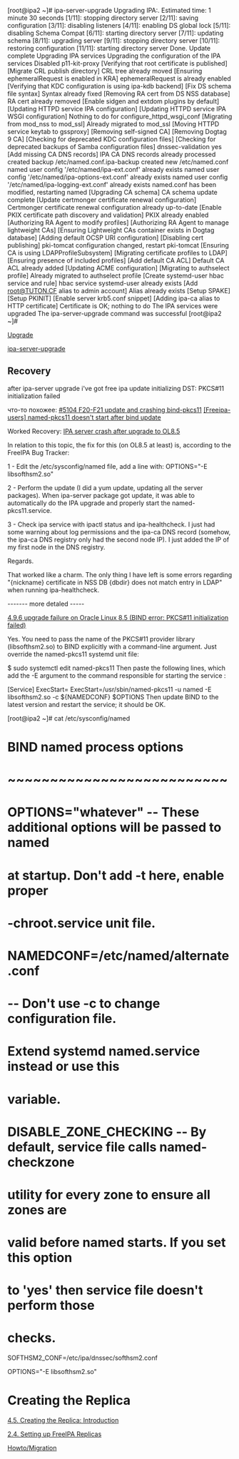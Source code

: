 [root@ipa2 ~]# ipa-server-upgrade 
Upgrading IPA:. Estimated time: 1 minute 30 seconds
  [1/11]: stopping directory server
  [2/11]: saving configuration
  [3/11]: disabling listeners
  [4/11]: enabling DS global lock
  [5/11]: disabling Schema Compat
  [6/11]: starting directory server
  [7/11]: updating schema
  [8/11]: upgrading server
  [9/11]: stopping directory server
  [10/11]: restoring configuration
  [11/11]: starting directory server
Done.
Update complete
Upgrading IPA services
Upgrading the configuration of the IPA services
Disabled p11-kit-proxy
[Verifying that root certificate is published]
[Migrate CRL publish directory]
CRL tree already moved
[Ensuring ephemeralRequest is enabled in KRA]
ephemeralRequest is already enabled
[Verifying that KDC configuration is using ipa-kdb backend]
[Fix DS schema file syntax]
Syntax already fixed
[Removing RA cert from DS NSS database]
RA cert already removed
[Enable sidgen and extdom plugins by default]
[Updating HTTPD service IPA configuration]
[Updating HTTPD service IPA WSGI configuration]
Nothing to do for configure_httpd_wsgi_conf
[Migrating from mod_nss to mod_ssl]
Already migrated to mod_ssl
[Moving HTTPD service keytab to gssproxy]
[Removing self-signed CA]
[Removing Dogtag 9 CA]
[Checking for deprecated KDC configuration files]
[Checking for deprecated backups of Samba configuration files]
dnssec-validation yes
[Add missing CA DNS records]
IPA CA DNS records already processed
created backup /etc/named.conf.ipa-backup
created new /etc/named.conf
named user config '/etc/named/ipa-ext.conf' already exists
named user config '/etc/named/ipa-options-ext.conf' already exists
named user config '/etc/named/ipa-logging-ext.conf' already exists
named.conf has been modified, restarting named
[Upgrading CA schema]
CA schema update complete
[Update certmonger certificate renewal configuration]
Certmonger certificate renewal configuration already up-to-date
[Enable PKIX certificate path discovery and validation]
PKIX already enabled
[Authorizing RA Agent to modify profiles]
[Authorizing RA Agent to manage lightweight CAs]
[Ensuring Lightweight CAs container exists in Dogtag database]
[Adding default OCSP URI configuration]
[Disabling cert publishing]
pki-tomcat configuration changed, restart pki-tomcat
[Ensuring CA is using LDAPProfileSubsystem]
[Migrating certificate profiles to LDAP]
[Ensuring presence of included profiles]
[Add default CA ACL]
Default CA ACL already added
[Updating ACME configuration]
[Migrating to authselect profile]
Already migrated to authselect profile
[Create systemd-user hbac service and rule]
hbac service systemd-user already exists
[Add root@TUTON.CF alias to admin account]
Alias already exists
[Setup SPAKE]
[Setup PKINIT]
[Enable server krb5.conf snippet]
[Adding ipa-ca alias to HTTP certificate]
Certificate is OK; nothing to do
The IPA services were upgraded
The ipa-server-upgrade command was successful
[root@ipa2 ~]# 


[Upgrade](https://www.freeipa.org/page/Upgrade)

[ipa-server-upgrade ](https://www.mankier.com/1/ipa-server-upgrade)


## Recovery

after ipa-server upgrade  i've got
free ipa update initializing DST: PKCS#11 initialization failed

что-то похожее:
[#5104 F20-F21 update and crashing bind-pkcs11](https://pagure.io/freeipa/issue/5104)
[[Freeipa-users] named-pkcs11 doesn't start after bind update](https://www.mail-archive.com/freeipa-users@redhat.com/msg23018.html)

Worked Recovery:
[IPA server crash after upgrade to OL8.5](https://community.oracle.com/tech/apps-infra/discussion/4491429/ipa-server-crash-after-upgrade-to-ol8-5)

In relation to this topic, the fix for this (on OL8.5 at least) is, according to the FreeIPA Bug Tracker:

1 - Edit the /etc/sysconfig/named file, add a line with: OPTIONS="-E libsofthsm2.so"

2 - Perform the update (I did a yum update, updating all the server packages). When ipa-server package got update, it was able to automatically do the IPA upgrade and properly start the named-pkcs11.service.

3 - Check ipa service with ipactl status and ipa-healthcheck. I just had some warning about log permissions and the ipa-ca DNS record (somehow, the ipa-ca DNS registry only had the second node IP). I just added the IP of my first node in the DNS registry.

Regards.

That worked like a charm. The only thing I have left is some errors regarding "{nickname} certificate in NSS DB {dbdir} does not match entry in LDAP" when running ipa-healthcheck.

------- more detaled -----

[ 4.9.6 upgrade failure on Oracle Linux 8.5 (BIND error: PKCS#11 initialization failed)](https://pagure.io/freeipa/issue/9041)

Yes. You need to pass the name of the PKCS#11 provider library (libsofthsm2.so) to BIND explicitly with a command-line argument. Just override the named-pkcs11 systemd unit file:

$ sudo systemctl edit named-pkcs11
Then paste the following lines, which add the -E argument to the command responsible for starting the service :



[Service]
ExecStart=
ExecStart=/usr/sbin/named-pkcs11 -u named -E libsofthsm2.so -c ${NAMEDCONF} $OPTIONS
Then update BIND to the latest version and restart the service; it should be OK.

[root@ipa2 ~]# cat  /etc/sysconfig/named 

# BIND named process options
# ~~~~~~~~~~~~~~~~~~~~~~~~~~
#
# OPTIONS="whatever"     --  These additional options will be passed to named
#                            at startup. Don't add -t here, enable proper
#                            -chroot.service unit file.
#
# NAMEDCONF=/etc/named/alternate.conf
#                        --  Don't use -c to change configuration file.
#                            Extend systemd named.service instead or use this
#                            variable.
#
# DISABLE_ZONE_CHECKING  --  By default, service file calls named-checkzone
#                            utility for every zone to ensure all zones are
#                            valid before named starts. If you set this option
#                            to 'yes' then service file doesn't perform those
#                            checks.

SOFTHSM2_CONF=/etc/ipa/dnssec/softhsm2.conf

OPTIONS="-E libsofthsm2.so"

# Creating the Replica
[4.5. Creating the Replica: Introduction](https://access.redhat.com/documentation/en-us/red_hat_enterprise_linux/7/html/linux_domain_identity_authentication_and_policy_guide/creating-the-replica#replica-install-otp)

[2.4. Setting up FreeIPA Replicas](https://docs.fedoraproject.org/en-US/Fedora/18/html/FreeIPA_Guide/Setting_up_IPA_Replicas.html)


[Howto/Migration](https://www.freeipa.org/page/Howto/Migration#Migrating_from_other_FreeIPA_to_FreeIPA)


